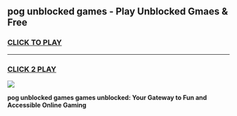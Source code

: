 
## pog unblocked games - Play Unblocked Gmaes & Free
<h3>
<a href="https://news.freeplayer.one?title=pog_unblocked_games&ref=16F">CLICK TO PLAY</a></h3>
<hr>

<h3>
<a href="https://news.freeplayer.one?title=pog_unblocked_games&ref=16F">CLICK 2 PLAY</a>
  
</h3>

<a href="https://news.freeplayer.one?title=pog_unblocked_games&ref=16F/"><img src="https://clearcache.store/games.png"></a>


**pog unblocked games games unblocked: Your Gateway to Fun and Accessible Online Gaming**
